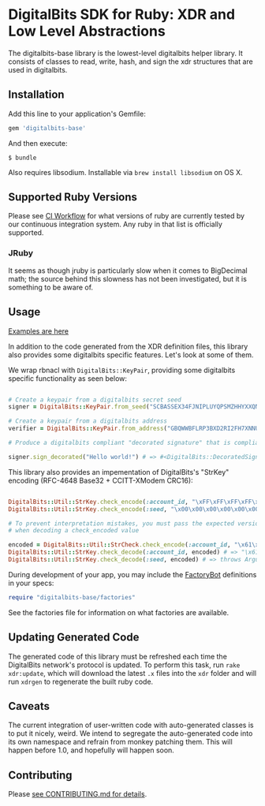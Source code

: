 # DigitalBits SDK for Ruby: XDR and Low Level Abstractions

The digitalbits-base library is the lowest-level digitalbits helper library.  It consists of classes
to read, write, hash, and sign the xdr structures that are used in digitalbits.

## Installation

Add this line to your application's Gemfile:

```ruby
gem 'digitalbits-base'
```

And then execute:

    $ bundle

Also requires libsodium. Installable via `brew install libsodium` on OS X.

## Supported Ruby Versions

Please see [CI Workflow](https://github.com/xdbfoundation/ruby-digitalbits-sdk/actions/workflows/ci.yml) for what versions of ruby are currently tested by our continuous integration system.  Any ruby in that list is officially supported.

### JRuby

It seems as though jruby is particularly slow when it comes to BigDecimal math; the source behind this slowness has not been investigated, but it is something to be aware of.

## Usage

[Examples are here](examples)

In addition to the code generated from the XDR definition files, this library also provides some digitalbits specific features.  Let's look at some of them.

We wrap rbnacl with `DigitalBits::KeyPair`, providing some digitalbits specific functionality as seen below:

```ruby

# Create a keypair from a digitalbits secret seed
signer = DigitalBits::KeyPair.from_seed("SCBASSEX34FJNIPLUYQPSMZHHYXXQNWOOV42XYZFXM6EGYX2DPIZVIA3")

# Create a keypair from a digitalbits address
verifier = DigitalBits::KeyPair.from_address("GBQWWBFLRP3BXD2RI2FH7XNNU2MKIYVUI7QXUAIVG34JY6MQGXVUO3RX")

# Produce a digitalbits compliant "decorated signature" that is compliant with digitalbits transactions

signer.sign_decorated("Hello world!") # => #<DigitalBits::DecoratedSignature ...>

```

This library also provides an impementation of DigitalBits's "StrKey" encoding (RFC-4648 Base32 + CCITT-XModem CRC16):

```ruby

DigitalBits::Util::StrKey.check_encode(:account_id, "\xFF\xFF\xFF\xFF\xFF\xFF\xFF") # => "GD777777777764TU"
DigitalBits::Util::StrKey.check_encode(:seed, "\x00\x00\x00\x00\x00\x00\x39") # => "SAAAAAAAAAADST3H"

# To prevent interpretation mistakes, you must pass the expected version byte
# when decoding a check_encoded value

encoded = DigitalBits::Util::StrCheck.check_encode(:account_id, "\x61\x6b\x04\xab\x8b\xf6\x1b")
DigitalBits::Util::StrKey.check_decode(:account_id, encoded) # => "\x61\x6b\x04\xab\x8b\xf6\x1b"
DigitalBits::Util::StrKey.check_decode(:seed, encoded) # => throws ArgumentError: Unexpected version: :account_id

```

During development of your app, you may include the [FactoryBot](https://github.com/thoughtbot/factory_bot) definitions in your specs:

```ruby
require "digitalbits-base/factories"
```

See the factories file for information on what factories are available.

## Updating Generated Code

The generated code of this library must be refreshed each time the DigitalBits network's protocol is updated.  To perform this task, run `rake xdr:update`, which will download the latest `.x` files into the `xdr` folder and will run `xdrgen` to regenerate the built ruby code.

## Caveats

The current integration of user-written code with auto-generated classes is to put it nicely, weird.  We intend to segregate the auto-generated code into its own namespace and refrain from monkey patching them.  This will happen before 1.0, and hopefully will happen soon.

## Contributing

Please [see CONTRIBUTING.md for details](../CONTRIBUTING.md).
